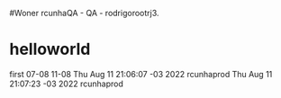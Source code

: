 #Woner rcunhaQA - QA - rodrigorootrj3.
# helloworld
first
07-08
11-08
Thu Aug 11 21:06:07 -03 2022 rcunhaprod
Thu Aug 11 21:07:23 -03 2022 rcunhaprod <br>
